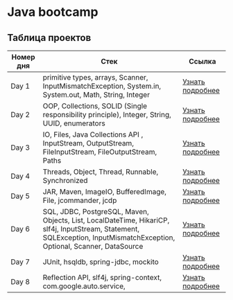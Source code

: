 # Java bootcamp
## Таблица проектов

| Номер дня | Стек                                                                                                                                                                     | Ссылка                                  |
|-----------|--------------------------------------------------------------------------------------------------------------------------------------------------------------------------|-----------------------------------------|
| Day 1     | primitive types, arrays, Scanner, InputMismatchException, System.in, System.out, Math, String, Integer                                                                   | [Узнать подробнее](Java_Bootcamp._Day1) |
| Day 2     | OOP, Collections, SOLID (Single responsibility principle), Integer, String, UUID, enumerators                                                                            | [Узнать подробнее](Java_Bootcamp._Day2) |
| Day 3     | IO, Files, Java Collections API , InputStream, OutputStream, FileInputStream, FileOutputStream, Paths                                                                    | [Узнать подробнее](Java_Bootcamp._Day3) |
| Day 4     | Threads, Object, Thread, Runnable, Synchronized                                                                                                                          | [Узнать подробнее](Java_Bootcamp._Day4) |
| Day 5     | JAR, Maven, ImageIO, BufferedImage, File, jcommander, jcdp                                                                                                               | [Узнать подробнее](Java_Bootcamp._Day5) |
| Day 6     | SQL, JDBC, PostgreSQL, Maven, Objects, List, LocalDateTime, HikariCP, slf4j, InputStream, Statement, SQLException, InputMismatchException, Optional, Scanner, DataSource | [Узнать подробнее](Java_Bootcamp._Day6) |
| Day 7     | JUnit, hsqldb, spring-jdbc, mockito                                                                                                                                      | [Узнать подробнее](Java_Bootcamp._Day7) |
| Day 8     | Reflection API, slf4j, spring-context, com.google.auto.service,                                                                                                          | [Узнать подробнее](Java_Bootcamp._Day8) |
